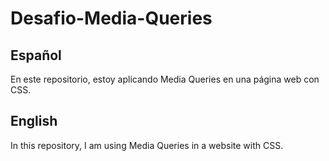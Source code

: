 # Desafio-Media-Queries
## Español
En este repositorio, estoy aplicando Media Queries en una página web con CSS.
## English
In this repository, I am using Media Queries in a website with CSS.